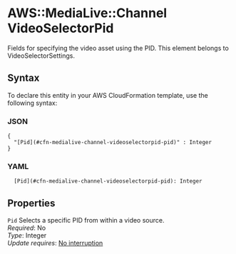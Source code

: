 # AWS::MediaLive::Channel VideoSelectorPid<a name="aws-properties-medialive-channel-videoselectorpid"></a>

Fields for specifying the video asset using the PID\. This element belongs to VideoSelectorSettings\.

## Syntax<a name="aws-properties-medialive-channel-videoselectorpid-syntax"></a>

To declare this entity in your AWS CloudFormation template, use the following syntax:

### JSON<a name="aws-properties-medialive-channel-videoselectorpid-syntax.json"></a>

```
{
  "[Pid](#cfn-medialive-channel-videoselectorpid-pid)" : Integer
}
```

### YAML<a name="aws-properties-medialive-channel-videoselectorpid-syntax.yaml"></a>

```
  [Pid](#cfn-medialive-channel-videoselectorpid-pid): Integer
```

## Properties<a name="aws-properties-medialive-channel-videoselectorpid-properties"></a>

`Pid`  <a name="cfn-medialive-channel-videoselectorpid-pid"></a>
Selects a specific PID from within a video source\.  
*Required*: No  
*Type*: Integer  
*Update requires*: [No interruption](https://docs.aws.amazon.com/AWSCloudFormation/latest/UserGuide/using-cfn-updating-stacks-update-behaviors.html#update-no-interrupt)
